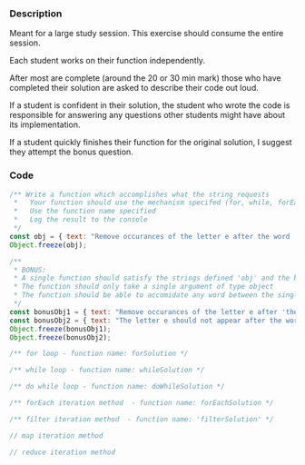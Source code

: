 ### Description

Meant for a large study session. This exercise should consume the entire session.

Each student works on their function independently.

After most are complete (around the 20 or 30 min mark) those who have completed their solution are asked to describe their code out loud. 

If a student is confident in their solution, the student who wrote the code is responsible for answering any questions other students might have about its implementation.

If a student quickly finishes their function for the original solution, I suggest they attempt the bonus question.

### Code

```jsx
/** Write a function which accomplishes what the string requests
 *   Your function should use the mechanism specifed (for, while, forEach, etc)
 *   Use the function name specified
 *   Log the result to the console
 */
const obj = { text: "Remove occurances of the letter e after the word 'letter' in this sentence" }
Object.freeze(obj);

/**
 * BONUS: 
 * A single function should satisfy the strings defined 'obj' and the bonus objects below
 * The function should only take a single argument of type object
 * The function should be able to accomidate any word between the single quotes
 */
const bonusObj1 = { text: "Remove occurances of the letter e after 'the' in this sentence" }
const bonusObj2 = { text: "The letter e should not appear after the word 'not' in this sentence" }
Object.freeze(bonusObj1);
Object.freeze(bonusObj2);

/** for loop - function name: forSolution */ 

/** while loop - function name: whileSolution */

/** do while loop - function name: doWhileSolution */

/** forEach iteration method  - function name: forEachSolution */

/** filter iteration method  - function name: 'filterSolution' */

// map iteration method

// reduce iteration method
```